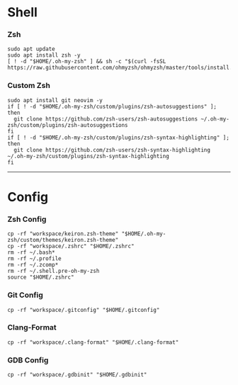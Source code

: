 # Shell

### Zsh
```shell
sudo apt update
sudo apt install zsh -y
[ ! -d "$HOME/.oh-my-zsh" ] && sh -c "$(curl -fsSL https://raw.githubusercontent.com/ohmyzsh/ohmyzsh/master/tools/install.sh)"
```

### Custom Zsh
```shell
sudo apt install git neovim -y
if [ ! -d "$HOME/.oh-my-zsh/custom/plugins/zsh-autosuggestions" ]; then
  git clone https://github.com/zsh-users/zsh-autosuggestions ~/.oh-my-zsh/custom/plugins/zsh-autosuggestions
fi
if [ ! -d "$HOME/.oh-my-zsh/custom/plugins/zsh-syntax-highlighting" ]; then
  git clone https://github.com/zsh-users/zsh-syntax-highlighting ~/.oh-my-zsh/custom/plugins/zsh-syntax-highlighting
fi
```

---
# Config

### Zsh Config
```shell
cp -rf "workspace/keiron.zsh-theme" "$HOME/.oh-my-zsh/custom/themes/keiron.zsh-theme"
cp -rf "workspace/.zshrc" "$HOME/.zshrc"
rm -rf ~/.bash*
rm -rf ~/.profile
rm -rf ~/.zcomp*
rm -rf ~/.shell.pre-oh-my-zsh
source "$HOME/.zshrc"
```

### Git Config
```shell
cp -rf "workspace/.gitconfig" "$HOME/.gitconfig"
```

### Clang-Format
```shell
cp -rf "workspace/.clang-format" "$HOME/.clang-format"
```

### GDB Config
```shell
cp -rf "workspace/.gdbinit" "$HOME/.gdbinit"
```